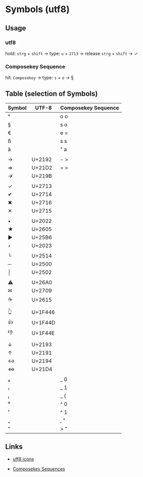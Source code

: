 # Symbols (utf8)

## Usage

### utf8

hold: `strg` + `shift` → type: `u` + `2713` → release `strg` + `shift` → ✓

### Composekey Sequence

hit: `Composekey` → type: `s` + `o` → §

## Table (selection of Symbols)

| Symbol | UTF-8   | Composekey Sequence |
| ---    | ---     | ---                 |
| °      |         | o o                 |
| §      |         | s o                 |
| €      |         | e =                 |
| ß      |         | s s                 |
| ä      |         | " a                 |
|        |         |                     |
| →      | U+2192  | - >                 |
| ⇒          | U+21D2  | = >                 |
| ↛          | U+219B  |                     |
|        |         |                     |
| ✓      | U+2713  |                     |
| ✔      | U+2714  |                     |
| ✖      | U+2716  |                     |
| ✕      | U+2715  |                     |
|        |         |                     |
| •      | U+2022  |                     |
| ★      | U+2605  |                     |
| ▶      | U+25B6  |                     |
| ‣           | U+2023  |                     |
|        |         |                     |
| └      | U+2514  |                     |
| ─      | U+2500  |                     |
| │      | U+2502  |                     |
|        |         |                     |
| ⚠      | U+26A0  |                     |
| ✉      | U+2709  |                     |
| ☕     | U+2615  |                     |
|        |         |                     |
| 👆     | U+1F446 |                     |
| 👍     | U+1F44D |                     |
| 👎     | U+1F44E |                     |
|        |         |                     |
| ↓      | U+2193  |                     |
| ↑      | U+2191  |                     |
| ↔      | U+2194  |                     |
| ⇔          | U+21D4  |                     |
|        |         |                     |
| ₀      |         | _ 0                 |
| ₁      |         | _ 1                 |
| ₍      |         | _ (                 |
| ⁰      |         | ^ 0                 |
| ¹      |         | ^ 1                 |
| „      |         | , "                 |
| ”      |         | > "                 |

## Links

- [uff8 icons](https://www.utf8icons.com/)

- [Composekey Sequences](https://math.dartmouth.edu/~sarunas/Linux_Compose_Key_Sequences.html)

